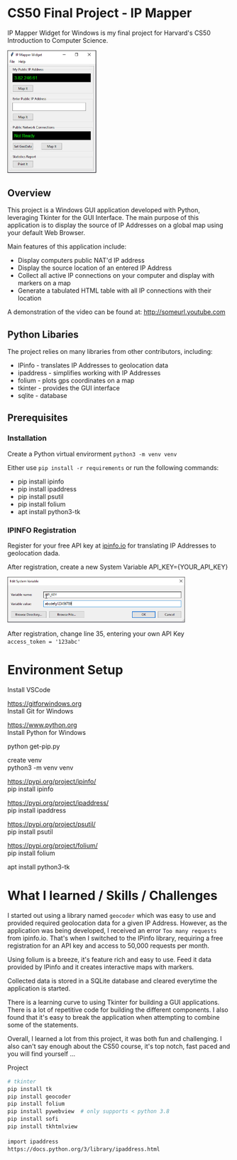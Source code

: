 # CS50 Final Project - IP Mapper

IP Mapper Widget for Windows is my final project for Harvard's CS50 Introduction to Computer Science.

<img src="images/ip-mapper.png" alt="IP-Mapper" width="200"/>

## Overview

This project is a Windows GUI application developed with Python, leveraging Tkinter for the GUI Interface. The main purpose of this application is to display the source of IP Addresses on a global map using your default Web Browser.   

Main features of this application include:  

- Display computers public NAT'd IP address
- Display the source location of an entered IP Address
- Collect all active IP connections on your computer and display with markers on a map
- Generate a tabulated HTML table with all IP connections with their location

A demonstration of the video can be found at: http://someurl.youtube.com

## Python Libaries

The project relies on many libraries from other contributors, including:

- IPinfo - translates IP Addresses to geolocation data
- ipaddress - simplifies working with IP Addresses
- folium - plots gps coordinates on a map
- tkinter - provides the GUI interface
- sqlite - database

## Prerequisites

### Installation

Create a Python virtual envirorment
`python3 -m venv venv`

Either use `pip install -r requirements` or run the following commands:

- pip install ipinfo
- pip install ipaddress
- pip install psutil
- pip install folium
- apt install python3-tk

### IPINFO Registration

Register for your free API key at [ipinfo.io](https://ipinfo.io/) for translating IP Addresses to geolocation dada.  

After registration, create a new System Variable
API_KEY={YOUR_API_KEY}

<img src="images/variable.png" alt="Variable" width="400"/>

After registration, change line 35, entering your own API Key  
`access_token = '123abc'`


# Environment Setup

Install VSCode  

https://gitforwindows.org  
Install Git for Windows  

https://www.python.org  
Install Python for Windows  

python get-pip.py  

create venv   
python3 -m venv venv  

https://pypi.org/project/ipinfo/  
pip install ipinfo  

https://pypi.org/project/ipaddress/  
pip install ipaddress  

https://pypi.org/project/psutil/  
pip install psutil  

https://pypi.org/project/folium/  
pip install folium  

apt install python3-tk  


# What I learned / Skills / Challenges




I started out using a library named `geocoder` which was easy to use and provided required geolocation data  for a given IP Address. However, as the application was being developed, I received an error  `Too many requests` from ipinfo.io. That's when I switched to the IPinfo library, requiring a free registration for an API key and access to 50,000 requests per month.

Using folium is a breeze, it's feature rich and easy to use. Feed it data provided by IPinfo and it creates interactive maps with markers.

Collected data is stored in a SQLite database and cleared everytime the application is started.

There is a learning curve to using Tkinter for building a GUI applications. There is a lot of repetitive code for building the different components. I also found that it's easy to break the application when attempting to combine some of the statements.

Overall, I learned a lot from this project, it was both fun and challenging. I also can't say enough about the CS50 course, it's top notch, fast paced and you will find yourself ...







Project 

```bash
# tkinter
pip install tk
pip install geocoder
pip install folium
pip install pywebview  # only supports < python 3.8
pip install sofi
pip install tkhtmlview

import ipaddress
https://docs.python.org/3/library/ipaddress.html

```
